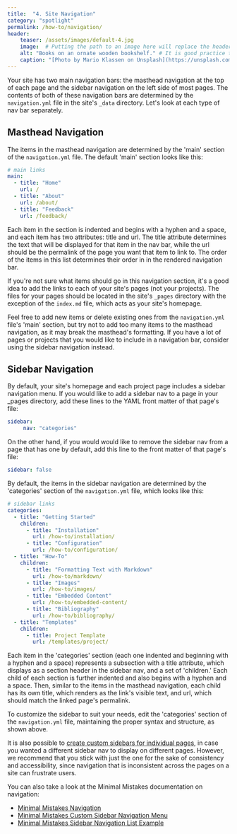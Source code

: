 ```yaml
---
title:  "4. Site Navigation"
category: "spotlight"
permalink: /how-to/navigation/
header:
    teaser: /assets/images/default-4.jpg 
    image:  # Putting the path to an image here will replace the header image.
    alt: "Books on an ornate wooden bookshelf." # It is good practice to include an image desription as alt text.
    caption: "[Photo by Mario Klassen on Unsplash](https://unsplash.com/@marioklassen)" # Put a caption for your image here. It will display in the bottom right corner of the image.
---
```


Your site has two main navigation bars: the masthead navigation at the top of each page and the sidebar navigation on the left side of most pages. The contents of both of these navigation bars are determined by the `navigation.yml` file in the site's `_data` directory. Let's look at each type of nav bar separately.

## Masthead Navigation

The items in the masthead navigation are determined by the 'main' section of the `navigation.yml` file. The default 'main' section looks like this:
```yaml
# main links
main:
  - title: "Home"
    url: /
  - title: "About"
    url: /about/
  - title: "Feedback"
    url: /feedback/
```
Each item in the section is indented and begins with a hyphen and a space, and each item has two attributes: title and url. The title attribute determines the text that will be displayed for that item in the nav bar, while the url should be the permalink of the page you want that item to link to. The order of the items in this list determines their order in in the rendered navigation bar.

If you're not sure what items should go in this navigation section, it's a good idea to add the links to each of your site's pages (not your projects). The files for your pages should be located in the site's `_pages` directory with the exception of the `index.md` file, which acts as your site's homepage.

Feel free to add new items or delete existing ones from the `navigation.yml` file's 'main' section, but try not to add too many items to the masthead navigation, as it may break the masthead's formatting. If you have a lot of pages or projects that you would like to include in a navigation bar, consider using the sidebar navigation instead.

## Sidebar Navigation

By default, your site's homepage and each project page includes a sidebar navigation menu. If you would like to add a sidebar nav to a page in your _pages directory, add these lines to the YAML front matter of that page's file:
```yaml
sidebar:
     nav: "categories"
```
On the other hand, if you would would like to remove the sidebar nav from a page that has one by default, add this line to the front matter of that page's file:
```yaml
sidebar: false
```
By default, the items in the sidebar navigation are determined by the 'categories' section of the `navigation.yml` file, which looks like this:
```yaml
# sidebar links
categories:
  - title: "Getting Started"
    children:
      - title: "Installation"
        url: /how-to/installation/
      - title: "Configuration"
        url: /how-to/configuration/
  - title: "How-To"
    children:
      - title: "Formatting Text with Markdown"
        url: /how-to/markdown/
      - title: "Images"
        url: /how-to/images/
      - title: "Embedded Content"
        url: /how-to/embedded-content/
      - title: "Bibliography"
        url: /how-to/bibliography/
  - title: "Templates"
    children:
      - title: Project Template
        url: /templates/project/
```
Each item in the 'categories' section (each one indented and beginning with a hyphen and a space) represents a subsection with a title attribute, which displays as a section header in the sidebar nav, and a set of 'children.' Each child of each section is further indented and also begins with a hyphen and a space. Then, similar to the items in the masthead navigation, each child has its own title, which renders as the link's visible text, and url, which should match the linked page's permalink.

To customize the sidebar to suit your needs, edit the 'categories' section of the `navigation.yml` file, maintaining the proper syntax and structure, as shown above.

It is also possible to [create custom sidebars for individual pages](https://mmistakes.github.io/minimal-mistakes/layout-sidebar-nav-list/), in case you wanted a different sidebar nav to display on different pages. However, we recommend that you stick with just the one for the sake of consistency and accessibility, since navigation that is inconsistent across the pages on a site can frustrate users.

You can also take a look at the Minimal Mistakes documentation on navigation:
- [Minimal Mistakes Navigation](https://mmistakes.github.io/minimal-mistakes/docs/navigation/)
- [Minimal Mistakes Custom Sidebar Navigation Menu](https://mmistakes.github.io/minimal-mistakes/docs/layouts/#custom-sidebar-navigation-menu)
- [Minimal Mistakes Sidebar Navigation List Example](https://mmistakes.github.io/minimal-mistakes/layout-sidebar-nav-list/)
